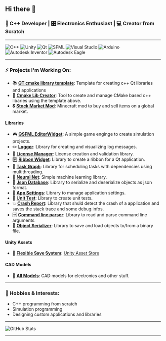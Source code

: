 ## Hi there 👋

<!--
**KROIA/KROIA** is a ✨ _special_ ✨ repository because its `README.md` (this file) appears on your GitHub profile.

Here are some ideas to get you started:

- 🔭 I’m currently working on ...
- 🌱 I’m currently learning ...
- 👯 I’m looking to collaborate on ...
- 🤔 I’m looking for help with ...
- 💬 Ask me about ...
- 📫 How to reach me: ...
- 😄 Pronouns: ...
- ⚡ Fun fact: ...
-->

### 🔧 C++ Developer | 🎛 Electronics Enthusiast | 💻 Creator from Scratch 

---

<!-- ### 🛠 Tech Stack -->

<!--![OpenGL](https://img.shields.io/badge/OpenGL-5586A4?style=for-the-badge&logo=opengl&logoColor=white) -->
![C++](https://img.shields.io/badge/C++-00599C?style=for-the-badge&logo=cplusplus&logoColor=white)
![Unity](https://img.shields.io/badge/Unity-000000?style=for-the-badge&logo=unity&logoColor=white)
![Qt](https://img.shields.io/badge/Qt-41CD52?style=for-the-badge&logo=qt&logoColor=white)
![SFML](https://img.shields.io/badge/SFML-8CC4D7?style=for-the-badge&logo=sfml&logoColor=white)
![Visual Studio](https://img.shields.io/badge/Visual%20Studio-5C2D91?style=for-the-badge&logo=visual%20studio&logoColor=white)
![Arduino](https://img.shields.io/badge/Arduino-00979D?style=for-the-badge&logo=arduino&logoColor=white)
![Autodesk Inventor](https://img.shields.io/badge/Autodesk%20Inventor-0696D7?style=for-the-badge&logo=autodesk&logoColor=white)
![Autodesk Eagle](https://img.shields.io/badge/Autodesk%20Eagle-0696D7?style=for-the-badge&logo=autodesk&logoColor=white)


---

### ⚡ Projects I'm Working On:

- 📚 **[QT cmake library template](https://github.com/KROIA/QT_cmake_library_template)**: Template for creating c++ Qt libraries and applications
- 🔧 **[Cmake Lib Creator](https://github.com/KROIA/CmakeLibCreator)**: Tool to create and manage CMake based c++ libaries using the template above.
- 💲  **[Stock Market Mod](https://github.com/KROIA/StockMarket)**: Minecraft mod to buy and sell items on a global market.
#### Libraries
  * 🎮 **[QSFML EditorWidget](https://github.com/KROIA/QSFML_EditorWidget)**: A simple game enginge to create simulation projects.
  * ✏️ **[Logger](https://github.com/KROIA/Logger)**: Library for creating and visualizing log messages.
  * 🔐 **[License Manager](https://github.com/KROIA/LicenseManager)**: License creation and validation library.
  * #️⃣ **[Ribbon Widget](https://github.com/KROIA/RibbonWidget)**: Library to create a ribbon for a Qt application.
  * 🔀 **[Task Graph](https://github.com/KROIA/TaskGraph)**: Library for scheduling tasks with dependencies using multithreading.
  * 🐒 **[Neural Net](https://github.com/KROIA/NeuralNet)**: Simple machine learning library.
  * 📓 **[Json Database](https://github.com/KROIA/JsonDatabase)**: Library to serialize and deserialize objects as json format.
  * 🔧 **[App Settings](https://github.com/KROIA/AppSettings)**: Library to manage application settings.
  * 🔎 **[Unit Test](https://github.com/KROIA/UnitTest)**: Library to create unit tests.
  * 💥 **[Crash Report](https://github.com/KROIA/CrashReport)**: Library that shuld detect the crash of a application and saves the stack trace and some debug infos.
  * 🈂️ **[Command line parser](https://github.com/KROIA/CommandLineParser)**: Library to read and parse command line arguments.
  * 📄 **[Object Serializer](https://github.com/KROIA/ObjectSerializer)**: Library to save and load objects to/from a binary file.

#### Unity Assets
  * 📓 **[Flexible Save System](https://github.com/KROIA/Flexible-save-system)**: [Unity Asset Store](https://assetstore.unity.com/packages/add-ons/flexible-save-system-225017?srsltid=AfmBOoqDdcZV3FU8nCg029gN6xTE0E6i8E4hJ36Cq8EUV77YL5tSj0fJ)

#### CAD Models
  * 📐 **[All Models](https://grabcad.com/alex.krieg-1/models)**: CAD models for electronics and other stuff.
---

### 🔬 Hobbies & Interests:

- C++ programming from scratch
- Simulation programming
- Designing custom applications and libraries

---

![GitHub Stats](https://github-readme-stats.vercel.app/api?username=KROIA&show_icons=true&theme=dark)

---
